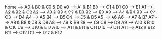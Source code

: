 home --> A0 & B0 & C0 & D0
A0 --> A1 & B1 
B0 --> C1 & D1
C0 --> E1
A1 --> A2 & B2 & C2
A2 --> A3 & B3 & C3 & D3
B2 --> E3
A3 --> A4 & B4
B3 --> C4
C3 --> D4
A4 --> A5
B4 --> B5
C4 --> C5 & D5
A5 --> A6
A6 --> A7 & B7
A7 --> A8 & B8 & C8 & D8
A8 --> A9 & B9
B8 --> C9
C8 --> D9
A9 --> A10 & B10 & C10
C9 --> D10 & E10
A10 --> A11 & B11 & C11
D10 --> D11
A11 --> A12 & B12
B11 --> C12
D11 --> D12 & E12
